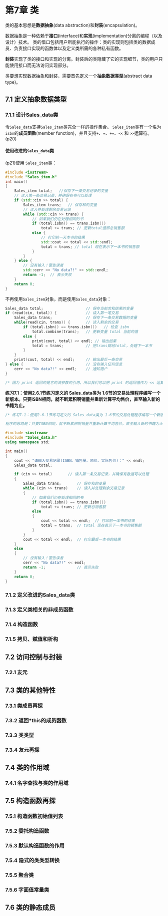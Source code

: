 # 第7章 类

类的基本思想是**数据抽象**(data abstraction)和**封装**(encapsulation)。

数据抽象是一种依赖于**接口**(interface)和**实现**(implementation)分离的编程（以及设计）技术。
类的借口包括用户所能执行的操作：类的实现则包括类的数据成员、负责接口实现的函数体以及定义类所需的各种私有函数。

**封装**实现了类的接口和实现的分离。封装后的类隐藏了它的实现细节，类的用户只能使用接口而无法访问实现部分。

类要想实现数据抽象和封装，需要首先定义一个**抽象数据类型**(abstract data type)。

## 7.1 定义抽象数据类型

### 7.1.1 设计Sales_data类

令`Sales_data`支持`Sales_item`类完全一样的操作集合。
`Sales_item`类有一个名为`isbn`的**成员函数**(member function)，并且支持`+`、`=`、`+=`、`<<` 和 `>>`运算符。(p20)

#### 使用改进的`Sales_data`类

(p21)使用 `Sales_item`类：

```cpp
#include <iostream>
#include "Sales_item.h"
int main()
{
    Sales_item total;   //保存下一条交易记录的变量
    // 读入第一条交易记录，并确保有书可以处理
    if (std::cin >> total) {
        Sales_item trans;   // 保存和的变量
        // 读入并处理剩余交易记录
        while (std::cin >> trans) {
            // 如果我们仍在处理相同的书
            if (total.isbn() == trans.isbn())
                total += trans; // 更新total值即总销售额
            else {
                // 打印前一天本书的结果
                std::cout << total << std::endl;
                total = trans; // total 现在表示下一本书的销售额
            }
        }
    } else {
        // 没有输入！警告读者
        std::cerr << "No data?!" << std::endl;
        return -1;  // 表示失败
    }
    return 0;
}
```

不再使用`Sales_item`对象，而是使用`Sales_data`对象：

```cpp
Sales_data total;                   // 保存当前求和结果的变量
if (read(cin, total)) {             // 读入第一笔交易
    Sales_data trans;               // 保存下一条交易数据的变量
    while(read(cin, trans)) {       // 读入剩余的交易
        if (total.isbn() == trans.isbn())   // 检查 isbn
            total.combine(trans);   // 更新变量 total 当前的值
        else {
            print(cout, total) << endl; // 输出结果
            total = trans;          // 把trans赋给total，处理下一本书
        }
    }
    print(cout, total) << endl;     // 输出最后一条交易
} else {                            // 没有输入任何信息
    cerr << "No data?!" << endl;    // 通知用户
}

/* 因为 print 返回的是它的流参数的引用，所以我们可以把 print 的返回值作为 << 运算符的左侧运算对象。通过这种方式，我们输出 print 函数的处理结果，然后转到下一行。*/
```

**练习7.1：使用2.6.1节练习定义的 Sales_data类为 1.6节的交易处理程序编写一个新版本。只要ISBN相同，就不断累积啊销量并重新计算平均售价，直至输入新的书籍为止。**

```cpp
/* 练习7.1：使用2.6.1节练习定义的 Sales_data类为 1.6节的交易处理程序编写一个新版本。

程序的思路是：只要ISBN相同，就不断累积啊销量并重新计算平均售价，直至输入新的书籍为止。*/

#include <iostream>
#include "Sales_data.h"
using namespace std;

int main()
{
    cout << "请输入交易记录(ISBN、销售量、原价、实际售价)：" << endl;
    Sales_data total;

    if (cin >> total)       // 读入第一条交易记录，并确保有数据可以处理
    {
        Sales_data trans;       // 保存和的变量
        while (cin >> trans)    // 读入并处理剩余交易记录
        {
            // 如果我们仍在处理相同的书
            if (total.isbn() == trans.isbn())
                total += trans; // 更新总销售额
            else
            {
                cout << total << endl;  // 打印前一本书的结果
                total = trans;  // total 现在表示下一本书的销售额
            }
        }
        cout << total << endl;  // 打印最后一本书的结果
    }
    else
    {
        // 没有输入！警告读者
        cerr << "No data?!" << endl;
        return -1;              // 表示失败
    }
    return 0;
}
```

### 7.1.2 定义改进的Sales_data类



### 7.1.3 定义类相关的非成员函数

### 7.1.4 构造函数

### 7.1.5 拷贝、赋值和析构

## 7.2 访问控制与封装

### 7.2.1 友元

## 7.3 类的其他特性

### 7.3.1 类成员再探

### 7.3.2 返回*this的成员函数

### 7.3.3 类类型

### 7.3.4 友元再探

## 7.4 类的作用域

### 7.4.1 名字查找与类的作用域

## 7.5 构造函数再探

### 7.5.1 构造函数初始值列表

### 7.5.2 委托构造函数

### 7.5.3 默认构造函数的作用

### 7.5.4 隐式的类类型转换

### 7.5.5 聚合类

### 7.5.6 字面值常量类

## 7.6 类的静态成员
